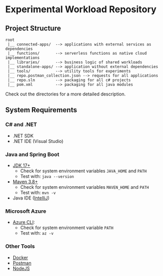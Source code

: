 # Experimental Workload Repository

## Project Structure

```
root
 |__ connected-apps/  --> applications with external services as dependencies
 |__ functions/       --> serverless functions as native cloud implementations
 |__ libraries/       --> business logic of shared workloads
 |__ standalone-apps/ --> application without external dependencies
 |__ tools/           --> utility tools for experiments
 |__ repo.postman_collection.json --> requests for all applications
 |__ repo.sln         --> packaging for all c# projects
 |__ pom.xml          --> packaging for all java modules
```

Check out the directories for a more detailed description.

## System Requirements

### C# and .NET

* .NET SDK
* .NET IDE (Visual Studio)

### Java and Spring Boot

* [JDK 17+](https://openjdk.org/)
    * Check for system environment variables `JAVA_HOME` and `PATH`
    * Test with: `java --version`
* [Maven 3.8+](https://maven.apache.org/download.cgi)
    * Check for system environment variables `MAVEN_HOME` and `PATH`
    * Test with: `mvn -v`
* Java IDE ([IntelliJ](https://www.jetbrains.com/idea/download/))

### Microsoft Azure

* [Azure CLI](https://learn.microsoft.com/cli/azure/):
    * Check for system environment variable `PATH`
    * Test with: `az -v`

### Other Tools

* [Docker](https://www.docker.com/)
* [Postman](https://www.postman.com/downloads/)
* [NodeJS](https://nodejs.org/en/download)
